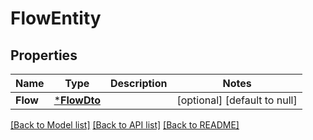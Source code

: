 # FlowEntity

## Properties
Name | Type | Description | Notes
------------ | ------------- | ------------- | -------------
**Flow** | [***FlowDto**](FlowDTO.md) |  | [optional] [default to null]

[[Back to Model list]](../README.md#documentation-for-models) [[Back to API list]](../README.md#documentation-for-api-endpoints) [[Back to README]](../README.md)


